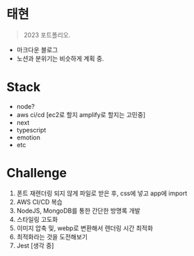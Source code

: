 # 태현

> 2023 포트폴리오.

- 마크다운 블로그
- 노션과 분위기는 비슷하게 계획 중.

# Stack

- node?
- aws ci/cd [ec2로 할지 amplify로 할지는 고민중]
- next
- typescript
- emotion
- etc

# Challenge

1. 폰트 재렌더링 되지 않게 파일로 받은 후, css에 넣고 app에 import
2. AWS CI/CD 복습
3. NodeJS, MongoDB를 통한 간단한 방명록 개발
4. 스타일링 고도화
5. 이미지 압축 및, webp로 변환해서 렌더링 시간 최적화
6. 최적화라는 것을 도전해보기
7. Jest [생각 중]
